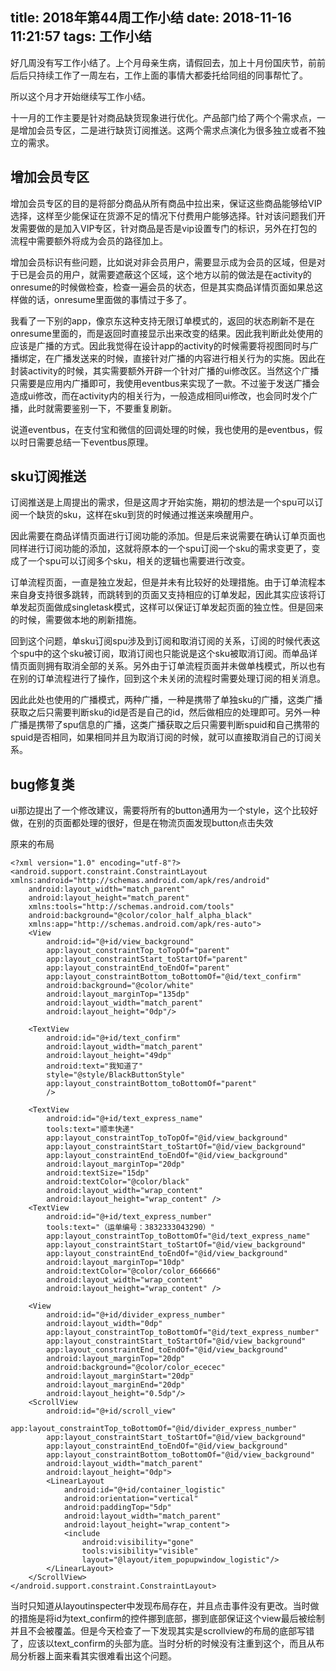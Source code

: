 title: 2018年第44周工作小结
date: 2018-11-16 11:21:57
tags: 工作小结
---

好几周没有写工作小结了。上个月母亲生病，请假回去，加上十月份国庆节，前前后后只持续工作了一周左右，工作上面的事情大都委托给同组的同事帮忙了。

所以这个月才开始继续写工作小结。

十一月的工作主要是针对商品缺货现象进行优化。产品部门给了两个个需求点，一是增加会员专区，二是进行缺货订阅推送。这两个需求点演化为很多独立或者不独立的需求。

## 增加会员专区

增加会员专区的目的是将部分商品从所有商品中拉出来，保证这些商品能够给VIP选择，这样至少能保证在货源不足的情况下付费用户能够选择。针对该问题我们开发需要做的是加入VIP专区，针对商品是否是vip设置专门的标识，另外在打包的流程中需要额外将成为会员的路径加上。

增加会员标识有些问题，比如说对非会员用户，需要显示成为会员的区域，但是对于已是会员的用户，就需要遮蔽这个区域，这个地方以前的做法是在activity的onresume的时候做检查，检查一遍会员的状态，但是其实商品详情页面如果总这样做的话，onresume里面做的事情过于多了。

我看了一下别的app，像京东这种支持无限订单模式的，返回的状态刷新不是在onresume里面的，而是返回时直接显示出来改变的结果。因此我判断此处使用的应该是广播的方式。因此我觉得在设计app的activity的时候需要将视图同时与广播绑定，在广播发送来的时候，直接针对广播的内容进行相关行为的实施。因此在封装activity的时候，其实需要额外开辟一个针对广播的ui修改区。当然这个广播只需要是应用内广播即可，我使用eventbus来实现了一款。不过鉴于发送广播会造成ui修改，而在activity内的相关行为，一般造成相同ui修改，也会同时发个广播，此时就需要鉴别一下，不要重复刷新。

说道eventbus，在支付宝和微信的回调处理的时候，我也使用的是eventbus，假以时日需要总结一下eventbus原理。


## sku订阅推送

订阅推送是上周提出的需求，但是这周才开始实施，期初的想法是一个spu可以订阅一个缺货的sku，这样在sku到货的时候通过推送来唤醒用户。

因此需要在商品详情页面进行订阅功能的添加。但是后来说需要在确认订单页面也同样进行订阅功能的添加，这就将原本的一个spu订阅一个sku的需求变更了，变成了一个spu可以订阅多个sku，相关的逻辑也需要进行改变。

订单流程页面，一直是独立发起，但是并未有比较好的处理措施。由于订单流程本来自身支持很多跳转，而跳转到的页面又支持相应的订单发起，因此其实应该将订单发起页面做成singletask模式，这样可以保证订单发起页面的独立性。但是回来的时候，需要做本地的刷新措施。

回到这个问题，单sku订阅spu涉及到订阅和取消订阅的关系，订阅的时候代表这个spu中的这个sku被订阅，取消订阅也只能说是这个sku被取消订阅。而单品详情页面则拥有取消全部的关系。另外由于订单流程页面并未做单栈模式，所以也有在别的订单流程进行了操作，回到这个未关闭的流程时需要处理订阅的相关消息。

因此此处也使用的广播模式，两种广播，一种是携带了单独sku的广播，这类广播获取之后只需要判断sku的id是否是自己的id，然后做相应的处理即可。另外一种广播是携带了spu信息的广播，这类广播获取之后只需要判断spuid和自己携带的spuid是否相同，如果相同并且为取消订阅的时候，就可以直接取消自己的订阅关系。

## bug修复类

ui那边提出了一个修改建议，需要将所有的button通用为一个style，这个比较好做，在别的页面都处理的很好，但是在物流页面发现button点击失效

原来的布局

```
<?xml version="1.0" encoding="utf-8"?>
<android.support.constraint.ConstraintLayout xmlns:android="http://schemas.android.com/apk/res/android"
    android:layout_width="match_parent"
    android:layout_height="match_parent"
    xmlns:tools="http://schemas.android.com/tools"
    android:background="@color/color_half_alpha_black"
    xmlns:app="http://schemas.android.com/apk/res-auto">
    <View
        android:id="@+id/view_background"
        app:layout_constraintTop_toTopOf="parent"
        app:layout_constraintStart_toStartOf="parent"
        app:layout_constraintEnd_toEndOf="parent"
        app:layout_constraintBottom_toBottomOf="@id/text_confirm"
        android:background="@color/white"
        android:layout_marginTop="135dp"
        android:layout_width="match_parent"
        android:layout_height="0dp"/>

    <TextView
        android:id="@+id/text_confirm"
        android:layout_width="match_parent"
        android:layout_height="49dp"
        android:text="我知道了"
        style="@style/BlackButtonStyle"
        app:layout_constraintBottom_toBottomOf="parent"
        />

    <TextView
        android:id="@+id/text_express_name"
        tools:text="顺丰快递"
        app:layout_constraintTop_toTopOf="@id/view_background"
        app:layout_constraintStart_toStartOf="@id/view_background"
        app:layout_constraintEnd_toEndOf="@id/view_background"
        android:layout_marginTop="20dp"
        android:textSize="15dp"
        android:textColor="@color/black"
        android:layout_width="wrap_content"
        android:layout_height="wrap_content" />
    <TextView
        android:id="@+id/text_express_number"
        tools:text="（运单编号：3832333043290）"
        app:layout_constraintTop_toBottomOf="@id/text_express_name"
        app:layout_constraintStart_toStartOf="@id/view_background"
        app:layout_constraintEnd_toEndOf="@id/view_background"
        android:layout_marginTop="10dp"
        android:textColor="@color/color_666666"
        android:layout_width="wrap_content"
        android:layout_height="wrap_content" />
    
    <View
        android:id="@+id/divider_express_number"
        android:layout_width="0dp"
        app:layout_constraintTop_toBottomOf="@id/text_express_number"
        app:layout_constraintStart_toStartOf="@id/view_background"
        app:layout_constraintEnd_toEndOf="@id/view_background"
        android:layout_marginTop="20dp"
        android:background="@color/color_ececec"
        android:layout_marginStart="20dp"
        android:layout_marginEnd="20dp"
        android:layout_height="0.5dp"/>
    <ScrollView
        android:id="@+id/scroll_view"
        app:layout_constraintTop_toBottomOf="@id/divider_express_number"
        app:layout_constraintStart_toStartOf="@id/view_background"
        app:layout_constraintEnd_toEndOf="@id/view_background"
        app:layout_constraintBottom_toBottomOf="@id/view_background"
        android:layout_width="match_parent"
        android:layout_height="0dp">
        <LinearLayout
            android:id="@+id/container_logistic"
            android:orientation="vertical"
            android:paddingTop="5dp"
            android:layout_width="match_parent"
            android:layout_height="wrap_content">
            <include
                android:visibility="gone"
                tools:visibility="visible"
                layout="@layout/item_popupwindow_logistic"/>
        </LinearLayout>
    </ScrollView>
</android.support.constraint.ConstraintLayout>
```

当时只知道从layoutinspecter中发现布局存在，并且点击事件没有更改。当时做的措施是将id为text_confirm的控件挪到底部，挪到底部保证这个view最后被绘制并且不会被覆盖。但是今天检查了一下发现其实是scrollview的布局的底部写错了，应该以text_confirm的头部为底。当时分析的时候没有注重到这个，而且从布局分析器上面来看其实很难看出这个问题。